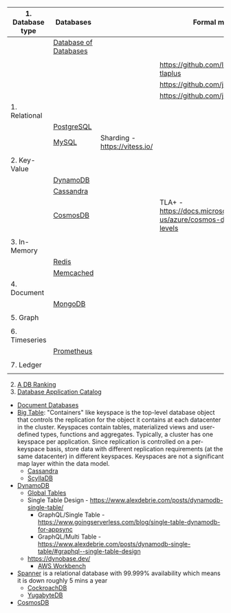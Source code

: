 |1. Database type | Databases        |                  | Formal methods                           | 
| --------------| ---------------- | ---------------- | ---------------- |
|               | [Database of Databases](https://dbdb.io/) |                  | |
|               |                  |                  | |
|               |                  |                  | https://github.com/lemmy/awesome-tlaplus |
|               |                  |                  | https://github.com/jepsen-io/jepsen |
|               |                  |                  | https://github.com/jepsen-io/elle |
| 1. Relational | | | |
|  | [PostgreSQL](https://dbdb.io/db/postgresql) | | |
|  |  [MySQL](https://dbdb.io/db/mysql) | Sharding - https://vitess.io/ |  |
|  | | | |
| 2. Key-Value |  |  | |
|  | [DynamoDB](https://dbdb.io/db/dynamodb) | | |
|  | [Cassandra](https://dbdb.io/db/cassandra) | | |
|  | [CosmosDB](https://dbdb.io/db/cosmos-db) |  | TLA+ - https://docs.microsoft.com/en-us/azure/cosmos-db/consistency-levels |
|  | | | |
| 3. In-Memory | | | |
|  | [Redis](https://dbdb.io/db/redis) | | |
|  | [Memcached](https://dbdb.io/db/memcached)| | |
| 4. Document | | | |
|  | [MongoDB](https://dbdb.io/db/mongodb) | | |
|  | | | |
| 5. Graph | | | |
|  | | | |
| 6. Timeseries | | | |
|  | [Prometheus](https://dbdb.io/db/prometheus) | | |
|  | | | |
| 7. Ledger | | | |
|  | | | |

2. [A DB Ranking](https://db-engines.com/en/ranking)
3. [Database Application Catalog](https://db.cs.cmu.edu/projects/dbac/)
  * [Document Databases](https://db.cs.cmu.edu/projects/document-databases/)
  * [Big Table](https://www.cs.rutgers.edu/~pxk/417/notes/content/bigtable.html): "Containers" like keyspace is the top-level database object that controls the replication for the object it contains at each datacenter in the cluster. Keyspaces contain tables, materialized views and user-defined types, functions and aggregates. Typically, a cluster has one keyspace per application. Since replication is controlled on a per-keyspace basis, store data with different replication requirements (at the same datacenter) in different keyspaces. Keyspaces are not a significant map layer within the data model.
    * [Cassandra](https://www.datastax.com/blog/2020/05/why-astra-good-cassandra)
    * [ScyllaDB](https://www.scylladb.com/2020/05/07/introducing-scylla-open-source-4-0/)
  * [DynamoDB](https://aws.amazon.com/dynamodb/)
    * [Global Tables](https://aws.amazon.com/dynamodb/global-tables/) 
    * Single Table Design - https://www.alexdebrie.com/posts/dynamodb-single-table/
      * GraphQL/Single Table - https://www.goingserverless.com/blog/single-table-dynamodb-for-appsync
      * GraphQL/Multi Table - https://www.alexdebrie.com/posts/dynamodb-single-table/#graphql--single-table-design
    * https://dynobase.dev/
      * [AWS Workbench](https://docs.aws.amazon.com/amazondynamodb/latest/developerguide/workbench.html)
  * [Spanner](https://static.googleusercontent.com/media/research.google.com/en//archive/spanner-osdi2012.pdf) is a relational database with 99.999% availability which means it is down roughly 5 mins a year
    * [CockroachDB](https://www.cockroachlabs.com/docs/stable/architecture/overview.html)
    * [YugabyteDB](https://docs.yugabyte.com/latest/comparisons/)
* [CosmosDB](https://docs.microsoft.com/en-us/azure/cosmos-db/consistency-levels)
